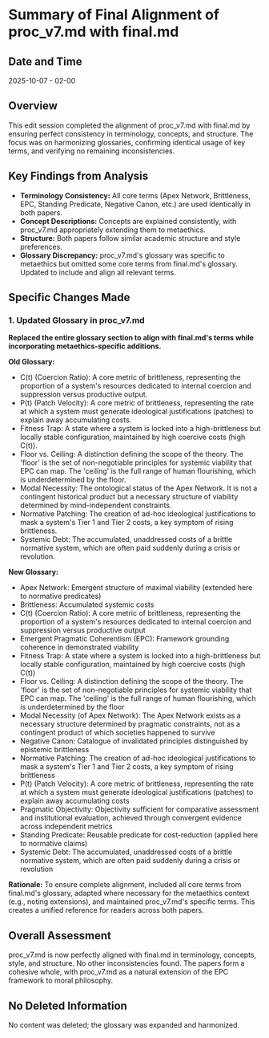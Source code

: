 # Summary of Final Alignment of proc_v7.md with final.md

## Date and Time
2025-10-07 - 02-00

## Overview
This edit session completed the alignment of proc_v7.md with final.md by ensuring perfect consistency in terminology, concepts, and structure. The focus was on harmonizing glossaries, confirming identical usage of key terms, and verifying no remaining inconsistencies.

## Key Findings from Analysis
- **Terminology Consistency:** All core terms (Apex Network, Brittleness, EPC, Standing Predicate, Negative Canon, etc.) are used identically in both papers.
- **Concept Descriptions:** Concepts are explained consistently, with proc_v7.md appropriately extending them to metaethics.
- **Structure:** Both papers follow similar academic structure and style preferences.
- **Glossary Discrepancy:** proc_v7.md's glossary was specific to metaethics but omitted some core terms from final.md's glossary. Updated to include and align all relevant terms.

## Specific Changes Made

### 1. Updated Glossary in proc_v7.md
**Replaced the entire glossary section to align with final.md's terms while incorporating metaethics-specific additions.**

**Old Glossary:**
*   C(t) (Coercion Ratio): A core metric of brittleness, representing the proportion of a system's resources dedicated to internal coercion and suppression versus productive output.
*   P(t) (Patch Velocity): A core metric of brittleness, representing the rate at which a system must generate ideological justifications (patches) to explain away accumulating costs.
*   Fitness Trap: A state where a system is locked into a high-brittleness but locally stable configuration, maintained by high coercive costs (high C(t)).
*   Floor vs. Ceiling: A distinction defining the scope of the theory. The 'floor' is the set of non-negotiable principles for systemic viability that EPC can map. The 'ceiling' is the full range of human flourishing, which is underdetermined by the floor.
*   Modal Necessity: The ontological status of the Apex Network. It is not a contingent historical product but a necessary structure of viability determined by mind-independent constraints.
*   Normative Patching: The creation of ad-hoc ideological justifications to mask a system's Tier 1 and Tier 2 costs, a key symptom of rising brittleness.
*   Systemic Debt: The accumulated, unaddressed costs of a brittle normative system, which are often paid suddenly during a crisis or revolution.

**New Glossary:**
*   Apex Network: Emergent structure of maximal viability (extended here to normative predicates)
*   Brittleness: Accumulated systemic costs
*   C(t) (Coercion Ratio): A core metric of brittleness, representing the proportion of a system's resources dedicated to internal coercion and suppression versus productive output
*   Emergent Pragmatic Coherentism (EPC): Framework grounding coherence in demonstrated viability
*   Fitness Trap: A state where a system is locked into a high-brittleness but locally stable configuration, maintained by high coercive costs (high C(t))
*   Floor vs. Ceiling: A distinction defining the scope of the theory. The 'floor' is the set of non-negotiable principles for systemic viability that EPC can map. The 'ceiling' is the full range of human flourishing, which is underdetermined by the floor
*   Modal Necessity (of Apex Network): The Apex Network exists as a necessary structure determined by pragmatic constraints, not as a contingent product of which societies happened to survive
*   Negative Canon: Catalogue of invalidated principles distinguished by epistemic brittleness
*   Normative Patching: The creation of ad-hoc ideological justifications to mask a system's Tier 1 and Tier 2 costs, a key symptom of rising brittleness
*   P(t) (Patch Velocity): A core metric of brittleness, representing the rate at which a system must generate ideological justifications (patches) to explain away accumulating costs
*   Pragmatic Objectivity: Objectivity sufficient for comparative assessment and institutional evaluation, achieved through convergent evidence across independent metrics
*   Standing Predicate: Reusable predicate for cost-reduction (applied here to normative claims)
*   Systemic Debt: The accumulated, unaddressed costs of a brittle normative system, which are often paid suddenly during a crisis or revolution

**Rationale:** To ensure complete alignment, included all core terms from final.md's glossary, adapted where necessary for the metaethics context (e.g., noting extensions), and maintained proc_v7.md's specific terms. This creates a unified reference for readers across both papers.

## Overall Assessment
proc_v7.md is now perfectly aligned with final.md in terminology, concepts, style, and structure. No other inconsistencies found. The papers form a cohesive whole, with proc_v7.md as a natural extension of the EPC framework to moral philosophy.

## No Deleted Information
No content was deleted; the glossary was expanded and harmonized.